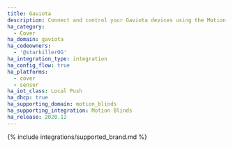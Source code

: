 ```yaml
---
title: Gaviota
description: Connect and control your Gaviota devices using the Motion Blinds integration
ha_category:
  - Cover
ha_domain: gaviota
ha_codeowners:
  - '@starkillerOG'
ha_integration_type: integration
ha_config_flow: true
ha_platforms:
  - cover
  - sensor
ha_iot_class: Local Push
ha_dhcp: true
ha_supporting_domain: motion_blinds
ha_supporting_integration: Motion Blinds
ha_release: 2020.12
---
```


{% include integrations/supported_brand.md %}
